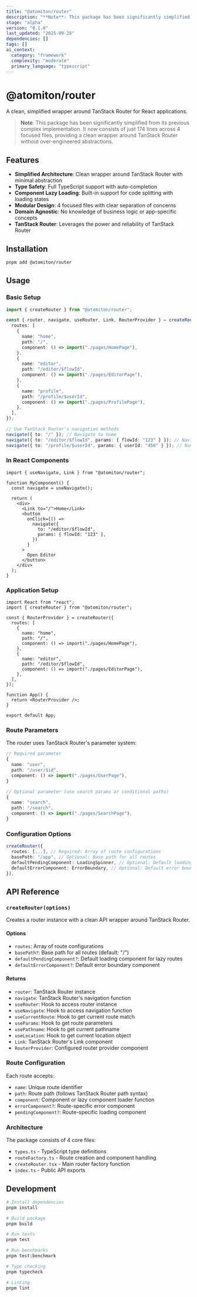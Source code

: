 ```yaml
---
title: "@atomiton/router"
description: "**Note**: This package has been significantly simplified from its previous"
stage: "alpha"
version: "0.1.0"
last_updated: "2025-09-28"
dependencies: []
tags: []
ai_context:
  category: "framework"
  complexity: "moderate"
  primary_language: "typescript"
---
```

# @atomiton/router

A clean, simplified wrapper around TanStack Router for React applications.

> **Note**: This package has been significantly simplified from its previous
> complex implementation. It now consists of just 174 lines across 4 focused
> files, providing a clean wrapper around TanStack Router without
> over-engineered abstractions.

## Features

- **Simplified Architecture**: Clean wrapper around TanStack Router with minimal
  abstraction
- **Type Safety**: Full TypeScript support with auto-completion
- **Component Lazy Loading**: Built-in support for code splitting with loading
  states
- **Modular Design**: 4 focused files with clear separation of concerns
- **Domain Agnostic**: No knowledge of business logic or app-specific concepts
- **TanStack Router**: Leverages the power and reliability of TanStack Router

## Installation

```bash
pnpm add @atomiton/router
```

## Usage

### Basic Setup

```typescript
import { createRouter } from "@atomiton/router";

const { router, navigate, useRouter, Link, RouterProvider } = createRouter({
  routes: [
    {
      name: "home",
      path: "/",
      component: () => import("./pages/HomePage"),
    },
    {
      name: "editor",
      path: "/editor/$flowId",
      component: () => import("./pages/EditorPage"),
    },
    {
      name: "profile",
      path: "/profile/$userId",
      component: () => import("./pages/ProfilePage"),
    },
  ],
});

// Use TanStack Router's navigation methods
navigate({ to: "/" }); // Navigate to home
navigate({ to: "/editor/$flowId", params: { flowId: "123" } }); // Navigate to editor
navigate({ to: "/profile/$userId", params: { userId: "456" } }); // Navigate to profile
```

### In React Components

```tsx
import { useNavigate, Link } from "@atomiton/router";

function MyComponent() {
  const navigate = useNavigate();

  return (
    <div>
      <Link to="/">Home</Link>
      <button
        onClick={() =>
          navigate({
            to: "/editor/$flowId",
            params: { flowId: "123" },
          })
        }
      >
        Open Editor
      </button>
    </div>
  );
}
```

### Application Setup

```tsx
import React from "react";
import { createRouter } from "@atomiton/router";

const { RouterProvider } = createRouter({
  routes: [
    {
      name: "home",
      path: "/",
      component: () => import("./pages/HomePage"),
    },
    {
      name: "editor",
      path: "/editor/$flowId",
      component: () => import("./pages/EditorPage"),
    },
  ],
});

function App() {
  return <RouterProvider />;
}

export default App;
```

### Route Parameters

The router uses TanStack Router's parameter system:

```typescript
// Required parameter
{
  name: "user",
  path: "/user/$id",
  component: () => import("./pages/UserPage"),
}

// Optional parameter (use search params or conditional paths)
{
  name: "search",
  path: "/search",
  component: () => import("./pages/SearchPage"),
}
```

### Configuration Options

```typescript
createRouter({
  routes: [...], // Required: Array of route configurations
  basePath: "/app", // Optional: Base path for all routes
  defaultPendingComponent: LoadingSpinner, // Optional: Default loading component for lazy routes
  defaultErrorComponent: ErrorBoundary, // Optional: Default error boundary component
});
```

## API Reference

### `createRouter(options)`

Creates a router instance with a clean API wrapper around TanStack Router.

#### Options

- `routes`: Array of route configurations
- `basePath?`: Base path for all routes (default: "/")
- `defaultPendingComponent?`: Default loading component for lazy routes
- `defaultErrorComponent?`: Default error boundary component

#### Returns

- `router`: TanStack Router instance
- `navigate`: TanStack Router's navigation function
- `useRouter`: Hook to access router instance
- `useNavigate`: Hook to access navigation function
- `useCurrentRoute`: Hook to get current route match
- `useParams`: Hook to get route parameters
- `usePathname`: Hook to get current pathname
- `useLocation`: Hook to get current location object
- `Link`: TanStack Router's Link component
- `RouterProvider`: Configured router provider component

### Route Configuration

Each route accepts:

- `name`: Unique route identifier
- `path`: Route path (follows TanStack Router path syntax)
- `component`: Component or lazy component loader function
- `errorComponent?`: Route-specific error component
- `pendingComponent?`: Route-specific loading component

### Architecture

The package consists of 4 core files:

- `types.ts` - TypeScript type definitions
- `routeFactory.ts` - Route creation and component handling
- `createRouter.tsx` - Main router factory function
- `index.ts` - Public API exports

## Development

```bash
# Install dependencies
pnpm install

# Build package
pnpm build

# Run tests
pnpm test

# Run benchmarks
pnpm test:benchmark

# Type checking
pnpm typecheck

# Linting
pnpm lint
```
